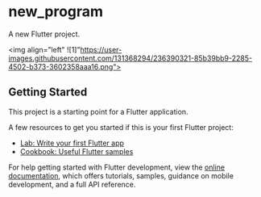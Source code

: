 # new_program

A new Flutter project.

<img align="left" ![1]"https://user-images.githubusercontent.com/131368294/236390321-85b39bb9-2285-4502-b373-3602358aaa16.png">

## Getting Started

This project is a starting point for a Flutter application.

A few resources to get you started if this is your first Flutter project:

- [Lab: Write your first Flutter app](https://docs.flutter.dev/get-started/codelab)
- [Cookbook: Useful Flutter samples](https://docs.flutter.dev/cookbook)

For help getting started with Flutter development, view the
[online documentation](https://docs.flutter.dev/), which offers tutorials,
samples, guidance on mobile development, and a full API reference.
